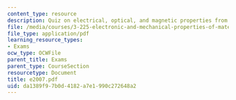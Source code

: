```yaml
---
content_type: resource
description: Quiz on electrical, optical, and magnetic properties from 2007.
file: /media/courses/3-225-electronic-and-mechanical-properties-of-materials-fall-2007/da1389f97b0d4182a7e1990c272648a2_e2007.pdf
file_type: application/pdf
learning_resource_types:
- Exams
ocw_type: OCWFile
parent_title: Exams
parent_type: CourseSection
resourcetype: Document
title: e2007.pdf
uid: da1389f9-7b0d-4182-a7e1-990c272648a2
---
```

